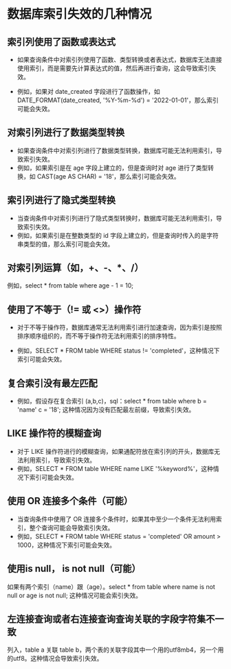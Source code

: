 # 数据库索引失效的几种情况

## 索引列使用了函数或表达式
- 如果查询条件中对索引列使用了函数、类型转换或者表达式，数据库无法直接使用索引，而是需要先计算表达式的值，然后再进行查询，这会导致索引失效。

- 例如，如果对 date_created 字段进行了函数操作，如 DATE_FORMAT(date_created, '%Y-%m-%d') = '2022-01-01'，那么索引可能会失效。

## 对索引列进行了数据类型转换

- 如果查询条件中对索引列进行了数据类型转换，数据库可能无法利用索引，导致索引失效。
- 例如，如果索引是在 age 字段上建立的，但是查询时对 age 进行了类型转换，如 CAST(age AS CHAR) = '18'，那么索引可能会失效。

## 索引列进行了隐式类型转换

- 当查询条件中对索引列进行了隐式类型转换时，数据库可能无法利用索引，导致索引失效。
- 例如，如果索引是在整数类型的 id 字段上建立的，但是查询时传入的是字符串类型的值，那么索引可能会失效。

## 对索引列运算（如，+、-、*、/）

例如，select * from table where age - 1 = 10; 

## 使用了不等于（!= 或 <>）操作符

- 对于不等于操作符，数据库通常无法利用索引进行加速查询，因为索引是按照排序顺序组织的，而不等于操作符无法利用索引的排序特性。

- 例如，SELECT * FROM table WHERE status != 'completed'，这种情况下索引可能会失效。

## 复合索引没有最左匹配

- 例如，假设存在复合索引 (a,b,c)，sql：select * from table where b = 'name' c = '18'; 这种情况因为没有匹配最左前缀，导致索引失效。

## LIKE 操作符的模糊查询

- 对于 LIKE 操作符进行的模糊查询，如果通配符放在索引列的开头，数据库无法利用索引，导致索引失效。
- 例如，SELECT * FROM table WHERE name LIKE '%keyword%'，这种情况下索引可能会失效。

## 使用 OR 连接多个条件（可能）

- 当查询条件中使用了 OR 连接多个条件时，如果其中至少一个条件无法利用索引，整个查询可能会导致索引失效。
- 例如，SELECT * FROM table WHERE status = 'completed' OR amount > 1000，这种情况下索引可能会失效。

## 使用is null， is not null（可能）

如果有两个索引（name）跟（age）。select * from table where name is not null or age is not null; 这种情况可能会索引失效。

## 左连接查询或者右连接查询查询关联的字段字符集不一致

列入，table a 关联 table b，两个表的关联字段其中一个用的utf8mb4，另一个用的utf8。这种情况会导致索引失效。
